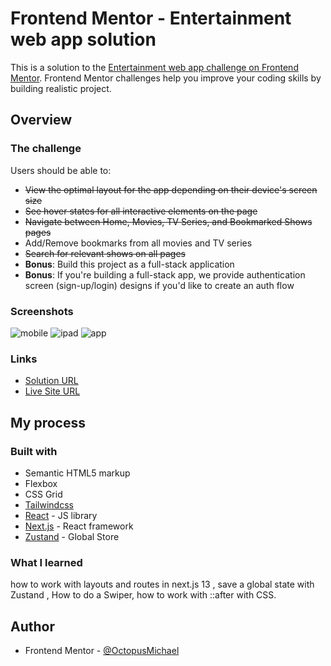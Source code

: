 # Frontend Mentor - Entertainment web app solution

This is a solution to the [Entertainment web app challenge on Frontend Mentor](https://www.frontendmentor.io/challenges/entertainment-web-app-J-UhgAW1X). Frontend Mentor challenges help you improve your coding skills by building realistic project.

## Overview

### The challenge

Users should be able to:

- ~~View the optimal layout for the app depending on their device's screen size~~
- ~~See hover states for all interactive elements on the page~~
- ~~Navigate between Home, Movies, TV Series, and Bookmarked Shows pages~~
- Add/Remove bookmarks from all movies and TV series
- ~~Search for relevant shows on all pages~~
- **Bonus**: Build this project as a full-stack application
- **Bonus**: If you're building a full-stack app, we provide authentication screen (sign-up/login) designs if you'd like to create an auth flow


### Screenshots 
![mobile](https://github.com/OctopusMichael/m-entertainment-web-app/assets/114978678/d1948a0c-4a78-48b1-8d5e-d9950c8425d4)
![ipad](https://github.com/OctopusMichael/m-entertainment-web-app/assets/114978678/82215b7d-75ae-4d65-bebe-22d7df744d29)
![app](https://github.com/OctopusMichael/m-entertainment-web-app/assets/114978678/8e02fbb8-81e9-4933-a186-b821240abce1)


### Links

- [Solution URL](https://github.com/OctopusMichael/m-entertainment-web-app)
- [Live Site URL](https://m-entertainment-web-app-suww-5mn4cr3h7-octopusmichael.vercel.app)

## My process

### Built with

- Semantic HTML5 markup
- Flexbox
- CSS Grid
- [Tailwindcss](https://tailwindcss.com)
- [React](https://reactjs.org/) - JS library
- [Next.js](https://nextjs.org/) - React framework
- [Zustand](https://zustand-demo.pmnd.rs) - Global Store

### What I learned

how to work with layouts and routes in next.js 13 , save a global state with Zustand , How to do a Swiper, how to work with ::after with CSS. 

## Author

- Frontend Mentor - [@OctopusMichael](https://www.frontendmentor.io/profile/OctopusMichael)
